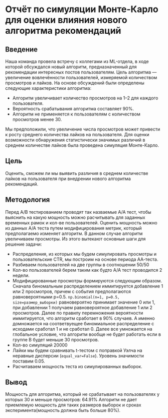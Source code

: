 # Отчёт по симуляции Монте-Карло для оценки влияния нового алгоритма рекомендаций
## Введение

Наша команда провела встречу с коллегами из ML-отдела, в ходе которой обсуждался новый алгоритм, предназначенный для рекомендации интересных постов пользователям. Цель алгоритма — увеличение вовлечённости пользователей, измеряемой количеством просмотров и лайков. На основе обсуждений были определены следующие характеристики алгоритма:
- Алгоритм увеличивает количество просмотров на 1–2 для каждого пользователя.
- Вероятность срабатывания алгоритма составляет 90%.
- Алгоритм не применяется к пользователям с количеством просмотров менее 30.

Мы предположили, что увеличение числа просмотров может привести к росту среднего количества лайков на пользователя. Для оценки возможности обнаружения статистически значимых различий в среднем количестве лайков была проведена симуляция Монте-Карло.

## Цель 

Оценить, сможем ли мы выявить различия в среднем количестве лайков на пользователя при внедрении нового алгоритма рекомендаций.

## Методология 

Перед A/B тестированием проводят так назваемые A/A тест, чтобы выяснить на какую мощность можно расчитывать для
заданных временных рамок и кол-ве пользователей. Оценить мощность можно из данных A/A теста путем модифицирования
метрик, который предполагаемо изменяет алгоритм. В данном случае алгоритм увеличиваем просмотры. Из этого вытекают основные шаги для решение задачи: 

- Распределения, из которых мы будем симулировать просмотры и пользовательские CTR, мы построим на основе периода АА-теста.
- Разбиваем пользователей на две группы в соотношении 50/50
- Кол-во пользователей берем таким как будто A/A тест проводился 2 недели.
- Модифицированные просмотры формируются следующим образом. Сначала биномальным распределением иммитируется добавление 1 или 2 просмотров, причем с события предполагаются равновероятными p=0.5. ```np.binomial(n=1, p=0.5, size=размер_выборки)``` равновероятно принимает значение 0 или 1, при добавлении 1 получаем равновероятное добавление 1 или 2 просмотров. Далее по правилу перемножения вероятности иммитируется, что алгоритм сработает в 90% случаев. А именно домножается на соответвуещее биномиальное распределение с исходами сработал 1 и не сработал 0. Далее все умножается на глобальное условие, что алгоритм вообще не будет работать если в группе B будет меньше 30 просмотров.
- Кол-во симуляций 20000
- Лайки мы будем сравнивать t-тестом с поправкой Уэлча на неравные дисперсии (```equal_var=False```). Уровень значимости поставим 0.05.
- Расчитаваем мощность теста из симулированных выборок.

## Вывод 

Мощность для алгоритма, который не срабатывает на пользователях у которых 30 и меньше просмотров: 64.91%
Aлгоритм не дает приемлемую мощность для таких размеров выборок и сроках эксперимента(мощность должна быть больше 80%).




